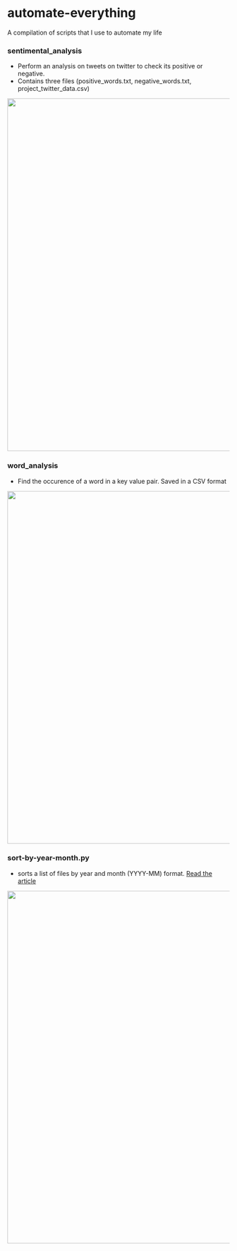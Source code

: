 # automate-everything
A compilation of scripts that I use to automate my life

### sentimental_analysis
- Perform an analysis on tweets on twitter to check its positive or negative. 
- Contains three files (positive_words.txt, negative_words.txt, project_twitter_data.csv)

<img src="https://i.imgur.com/0byadFY.gif" width="800">

### word_analysis
- Find the occurence of a word in a key value pair. Saved in a CSV format 

<img src="https://i.imgur.com/A3KCNFH.gif" width="800">


### sort-by-year-month.py 
- sorts a list of files by year and month (YYYY-MM) format. [Read the article](https://dev.to/alfielytorres/organising-cat-videos-using-python-429g)

<img src="https://i.imgur.com/YS6aNBP.gif" width="800">

